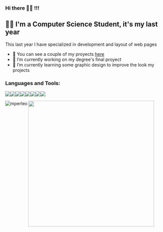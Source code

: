 ### Hi there 👨‍💻 !!!

## 🙋‍♂️ I'm a Computer Science Student, it's my last year

This last year I have specialized in development and layout of web pages
- 💼 You can see a couple of my proyects <a href="http://www.myki.studio/myki/">here</a>
- 🔭 I’m currently working on my degree's final proyect
- 🌱 I’m currently learning some graphic design to improve the look my projects

### Languages and Tools:

<img src="https://img.shields.io/badge/-C-A8B9CC?logo=c&logoColor=white&style=for-the-badge" /><img src="https://img.shields.io/badge/-Java-007396?logo=java&style=for-the-badge" /><img src="https://img.shields.io/badge/-HTML5-E34F26?logo=HTML5&logoColor=white&style=for-the-badge" /><img src="https://img.shields.io/badge/-Spring-777BB4?logo=spring&logoColor=white&style=for-the-badge&color=brightgreeen" /><img src="https://img.shields.io/badge/-CSS3-1572B6?logo=css3&style=for-the-badge" /><img src="https://img.shields.io/badge/-Php-777BB4?logo=php&logoColor=white&style=for-the-badge" /><img src="https://img.shields.io/badge/-Haskell-777BB4?logo=haskell&logoColor=white&style=for-the-badge&color=blueviolet" /><img src="https://img.shields.io/badge/-angular-777BB4?logo=angular&logoColor=white&style=for-the-badge&color=red" /> 

<p><img align="left" src="https://github-readme-stats.vercel.app/api/top-langs?username=mperleo&theme=radical&show_icons=true&locale=en&layout=compact" alt="mperleo" /></p>
<img width="400" align='left' src="https://github-readme-stats.vercel.app/api?username=mperleo&theme=radical&show_icons=true&hide_border=true"></a>
 
